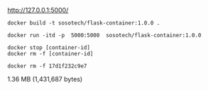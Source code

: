 http://127.0.0.1:5000/

```
docker build -t sosotech/flask-container:1.0.0 .

docker run -itd -p  5000:5000  sosotech/flask-container:1.0.0
```

```
docker stop [container-id]
docker rm -f [container-id]

docker rm -f 17d1f232c9e7
```

1.36 MB (1,431,687 bytes)
